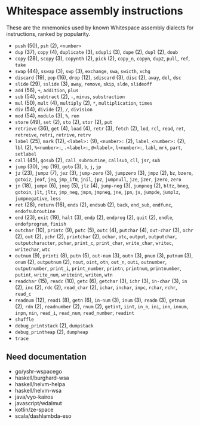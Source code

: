 # Whitespace assembly instructions

<!-- Generated by tools/generate_assembly.jq; DO NOT EDIT. -->

These are the mnemonics used by known Whitespace assembly dialects for
instructions, ranked by popularity.

- `push` (50), `psh` (2), `<number>`
- `dup` (37), `copy` (4), `duplicate` (3), `sdupli` (3), `dupe` (2), `dupl` (2), `doub`
- `copy` (28), `scopy` (3), `copynth` (2), `pick` (2), `copy_n`, `copyn`, `dup2`, `pull`, `ref`, `take`
- `swap` (44), `sswap` (3), `swp` (3), `exchange`, `swa`, `swicth`, `xchg`
- `discard` (19), `pop` (16), `drop` (12), `sdiscard` (3), `disc` (2), `away`, `del`, `dsc`
- `slide` (29), `sslide` (3), `away`, `remove`, `skip`, `slde`, `slideoff`
- `add` (56), `+`, `addition`, `plus`
- `sub` (54), `subtract` (2), `-`, `minus`, `substraction`
- `mul` (50), `mult` (4), `multiply` (2), `*`, `multiplication`, `times`
- `div` (54), `divide` (2), `/`, `division`
- `mod` (54), `modulo` (3), `%`, `rem`
- `store` (49), `set` (2), `sto` (2), `stor` (2), `put`
- `retrieve` (36), `get` (4), `load` (4), `retr` (3), `fetch` (2), `lod`, `rcl`, `read`, `ret`, `retreive`, `retri`, `retrive`, `retrv`
- `label` (25), `mark` (12), `<label>:` (9), `<number>:` (2), `label_<number>:` (2), `lbl` (2), `%<number>:`, `.<label>:`, `@<label>`, `l<number>:`, `labl`, `mrk`, `part`, `setlabel`
- `call` (45), `gosub` (2), `call_subroutine`, `callsub`, `cll`, `jsr`, `sub`
- `jump` (30), `jmp` (19), `goto` (3), `b`, `j`, `jp`
- `jz` (23), `jumpz` (7), `jez` (3), `jump-zero` (3), `jumpzero` (3), `jmpz` (2), `bz`, `bzero`, `gotoiz`, `jeof`, `jeq`, `jmp_if0`, `jnil`, `jpz`, `jumpnull`, `jze`, `jzer`, `jzero`, `zero`
- `jn` (18), `jumpn` (6), `jneg` (5), `jlz` (4), `jump-neg` (3), `jumpneg` (2), `bltz`, `bneg`, `gotoin`, `jlt`, `jltz`, `jmp_neg`, `jmpn`, `jmpneg`, `jne`, `jpn`, `js`, `jumpde`, `jumplz`, `jumpnegative`, `less`
- `ret` (28), `return` (16), `ends` (2), `endsub` (2), `back`, `end_sub`, `endfunc`, `endofsubroutine`
- `end` (23), `exit` (19), `halt` (3), `endp` (2), `endprog` (2), `quit` (2), `endle`, `endofprogram`, `finish`
- `outchar` (10), `printc` (9), `putc` (5), `outc` (4), `putchar` (4), `out-char` (3), `ochr` (2), `out` (2), `pchr` (2), `printchar` (2), `ochar`, `otc`, `output`, `outputchar`, `outputcharacter`, `pchar`, `print_c`, `print_char`, `write_char`, `writec`, `writechar`, `wtc`
- `outnum` (9), `printi` (8), `putn` (5), `out-num` (3), `outn` (3), `pnum` (3), `putnum` (3), `onum` (2), `outputnum` (2), `nout`, `oint`, `otn`, `out_n`, `outi`, `outnumber`, `outputnumber`, `print_i`, `print_number`, `printn`, `printnum`, `printnumber`, `putint`, `write_num`, `writeint`, `writen`, `wtn`
- `readchar` (15), `readc` (10), `getc` (6), `getchar` (3), `ichr` (3), `in-char` (3), `in` (2), `inc` (2), `rdc` (2), `read_char` (2), `ichar`, `inchar`, `inpc`, `rchar`, `rchr`, `read_c`
- `readnum` (12), `readi` (8), `getn` (6), `in-num` (3), `inum` (3), `readn` (3), `getnum` (2), `rdn` (2), `readnumber` (2), `rnum` (2), `getint`, `iint`, `in_n`, `ini`, `inn`, `innum`, `inpn`, `nin`, `read_i`, `read_num`, `read_number`, `readint`
- `shuffle`
- `debug_printstack` (2), `dumpstack`
- `debug_printheap` (2), `dumpheap`
- `trace`

## Need documentation

- go/yshr-wspacego
- haskell/burghard-wsa
- haskell/helvm-helpa
- haskell/helvm-wsa
- java/vyo-kairos
- javascript/wdalmut
- kotlin/ze-space
- scala/dashlambda-eso
